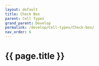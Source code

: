 ```yaml
---
layout: default
title: Check Box
parent: Cell Types
grand_parent: Develop
permalink: /develop/Cell-types/Check-box/
nav_order: 6
---
```


# {{ page.title }}